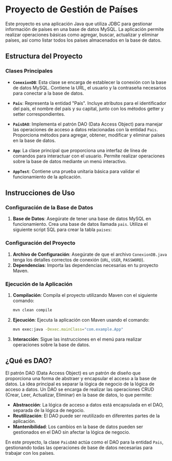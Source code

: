 # Proyecto de Gestión de Países

Este proyecto es una aplicación Java que utiliza JDBC para gestionar información de países en una base de datos MySQL. La aplicación permite realizar operaciones básicas como agregar, buscar, actualizar y eliminar países, así como listar todos los países almacenados en la base de datos.

## Estructura del Proyecto

### Clases Principales

- **`ConexionDB`**: Esta clase se encarga de establecer la conexión con la base de datos MySQL. Contiene la URL, el usuario y la contraseña necesarios para conectar a la base de datos.

- **`Pais`**: Representa la entidad "País". Incluye atributos para el identificador del país, el nombre del país y su capital, junto con los métodos getter y setter correspondientes.

- **`PaisDAO`**: Implementa el patrón DAO (Data Access Object) para manejar las operaciones de acceso a datos relacionadas con la entidad `Pais`. Proporciona métodos para agregar, obtener, modificar y eliminar países en la base de datos.

- **`App`**: La clase principal que proporciona una interfaz de línea de comandos para interactuar con el usuario. Permite realizar operaciones sobre la base de datos mediante un menú interactivo.

- **`AppTest`**: Contiene una prueba unitaria básica para validar el funcionamiento de la aplicación.

## Instrucciones de Uso

### Configuración de la Base de Datos

1. **Base de Datos**: Asegúrate de tener una base de datos MySQL en funcionamiento. Crea una base de datos llamada `pais`. Utiliza el siguiente script SQL para crear la tabla `paises`:


### Configuración del Proyecto

1. **Archivo de Configuración**: Asegúrate de que el archivo `ConexionDB.java` tenga los detalles correctos de conexión (`URL`, `USER`, `PASSWORD`).
2. **Dependencias**: Importa las dependencias necesarias en tu proyecto Maven.

### Ejecución de la Aplicación

1. **Compilación**: Compila el proyecto utilizando Maven con el siguiente comando:

    ```bash
    mvn clean compile
    ```

2. **Ejecución**: Ejecuta la aplicación con Maven usando el comando:

    ```bash
    mvn exec:java -Dexec.mainClass="com.example.App"
    ```

3. **Interacción**: Sigue las instrucciones en el menú para realizar operaciones sobre la base de datos.

## ¿Qué es DAO?

El patrón DAO (Data Access Object) es un patrón de diseño que proporciona una forma de abstraer y encapsular el acceso a la base de datos. La idea principal es separar la lógica de negocio de la lógica de acceso a datos. Un DAO se encarga de realizar las operaciones CRUD (Crear, Leer, Actualizar, Eliminar) en la base de datos, lo que permite:

- **Abstracción**: La lógica de acceso a datos está encapsulada en el DAO, separada de la lógica de negocio.
- **Reutilización**: El DAO puede ser reutilizado en diferentes partes de la aplicación.
- **Mantenibilidad**: Los cambios en la base de datos pueden ser gestionados en el DAO sin afectar la lógica de negocio.

En este proyecto, la clase `PaisDAO` actúa como el DAO para la entidad `Pais`, gestionando todas las operaciones de base de datos necesarias para trabajar con los países.